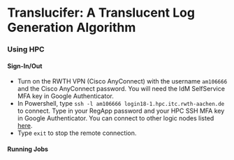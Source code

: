 # Translucifer: A Translucent Log Generation Algorithm


### Using HPC

#### Sign-In/Out
- Turn on the RWTH VPN (Cisco AnyConnect) with the username `am106666` and the Cisco AnyConnect password. You will need the IdM SelfService MFA key in Google Authenticator.
- In Powershell, type `ssh -l am106666 login18-1.hpc.itc.rwth-aachen.de` to connect. Type in your RegApp password and your HPC SSH MFA key in Google Authenticator. You can connect to other logic nodes listed [here](https://help.itc.rwth-aachen.de/service/rhr4fjjutttf/article/fc0bcd64e4df4d06bac1e3d1fc473309/).
- Type `exit` to stop the remote connection.

#### Running Jobs
